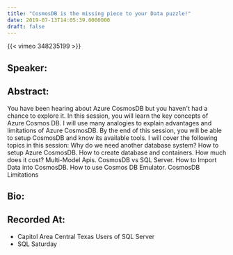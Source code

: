 ```yaml
---
title: "CosmosDB is the missing piece to your Data puzzle!"
date: 2019-07-13T14:05:39.0000000
draft: false
---
```


{{< vimeo 348235199 >}}

## Speaker:


## Abstract:

<p>You have been hearing about Azure CosmosDB but you haven't had a chance to explore it. In this session, you will learn the key concepts of Azure Cosmos DB. I will use many analogies to explain advantages and limitations of Azure CosmosDB. By the end of this session, you will be able to setup CosmosDB and know its available tools. I will cover the following topics in this session: Why do we need another database system? How to setup Azure CosmosDB. How to create database and containers. How much does it cost? Multi-Model Apis. CosmosDB vs SQL Server. How to Import Data into CosmosDB. How to use Cosmos DB Emulator. CosmosDB Limitations</p>

## Bio:


## Recorded At:

 - Capitol Area Central Texas Users of SQL Server
 - SQL Saturday

